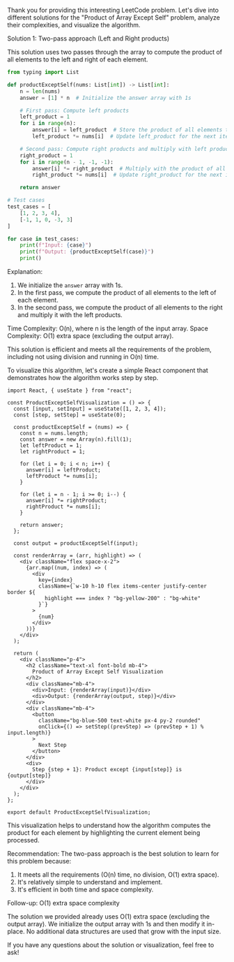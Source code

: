 Thank you for providing this interesting LeetCode problem. Let's dive into different solutions for the "Product of Array Except Self" problem, analyze their complexities, and visualize the algorithm.

Solution 1: Two-pass approach (Left and Right products)

This solution uses two passes through the array to compute the product of all elements to the left and right of each element.

```python
from typing import List

def productExceptSelf(nums: List[int]) -> List[int]:
    n = len(nums)
    answer = [1] * n  # Initialize the answer array with 1s

    # First pass: Compute left products
    left_product = 1
    for i in range(n):
        answer[i] = left_product  # Store the product of all elements to the left
        left_product *= nums[i]  # Update left_product for the next iteration

    # Second pass: Compute right products and multiply with left products
    right_product = 1
    for i in range(n - 1, -1, -1):
        answer[i] *= right_product  # Multiply with the product of all elements to the right
        right_product *= nums[i]  # Update right_product for the next iteration

    return answer

# Test cases
test_cases = [
    [1, 2, 3, 4],
    [-1, 1, 0, -3, 3]
]

for case in test_cases:
    print(f"Input: {case}")
    print(f"Output: {productExceptSelf(case)}")
    print()

```

Explanation:

1. We initialize the `answer` array with 1s.
2. In the first pass, we compute the product of all elements to the left of each element.
3. In the second pass, we compute the product of all elements to the right and multiply it with the left products.

Time Complexity: O(n), where n is the length of the input array.
Space Complexity: O(1) extra space (excluding the output array).

This solution is efficient and meets all the requirements of the problem, including not using division and running in O(n) time.

To visualize this algorithm, let's create a simple React component that demonstrates how the algorithm works step by step.

```tsx
import React, { useState } from "react";

const ProductExceptSelfVisualization = () => {
  const [input, setInput] = useState([1, 2, 3, 4]);
  const [step, setStep] = useState(0);

  const productExceptSelf = (nums) => {
    const n = nums.length;
    const answer = new Array(n).fill(1);
    let leftProduct = 1;
    let rightProduct = 1;

    for (let i = 0; i < n; i++) {
      answer[i] = leftProduct;
      leftProduct *= nums[i];
    }

    for (let i = n - 1; i >= 0; i--) {
      answer[i] *= rightProduct;
      rightProduct *= nums[i];
    }

    return answer;
  };

  const output = productExceptSelf(input);

  const renderArray = (arr, highlight) => (
    <div className="flex space-x-2">
      {arr.map((num, index) => (
        <div
          key={index}
          className={`w-10 h-10 flex items-center justify-center border ${
            highlight === index ? "bg-yellow-200" : "bg-white"
          }`}
        >
          {num}
        </div>
      ))}
    </div>
  );

  return (
    <div className="p-4">
      <h2 className="text-xl font-bold mb-4">
        Product of Array Except Self Visualization
      </h2>
      <div className="mb-4">
        <div>Input: {renderArray(input)}</div>
        <div>Output: {renderArray(output, step)}</div>
      </div>
      <div className="mb-4">
        <button
          className="bg-blue-500 text-white px-4 py-2 rounded"
          onClick={() => setStep((prevStep) => (prevStep + 1) % input.length)}
        >
          Next Step
        </button>
      </div>
      <div>
        Step {step + 1}: Product except {input[step]} is {output[step]}
      </div>
    </div>
  );
};

export default ProductExceptSelfVisualization;
```

This visualization helps to understand how the algorithm computes the product for each element by highlighting the current element being processed.

Recommendation:
The two-pass approach is the best solution to learn for this problem because:

1. It meets all the requirements (O(n) time, no division, O(1) extra space).
2. It's relatively simple to understand and implement.
3. It's efficient in both time and space complexity.

Follow-up: O(1) extra space complexity

The solution we provided already uses O(1) extra space (excluding the output array). We initialize the output array with 1s and then modify it in-place. No additional data structures are used that grow with the input size.

If you have any questions about the solution or visualization, feel free to ask!
